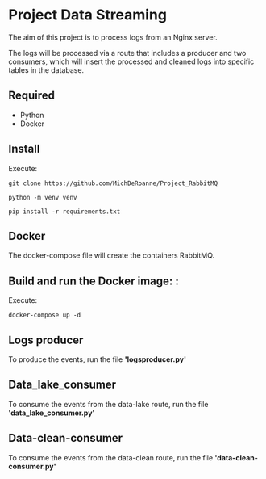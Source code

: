 # Project Data Streaming

The aim of this project is to process logs from an Nginx server.

The logs will be processed via a route that includes a producer and two consumers, which will insert the processed and cleaned logs into specific tables in the database.


## Required

* Python
* Docker


## Install

Execute:

```console
git clone https://github.com/MichDeRoanne/Project_RabbitMQ
```

```console
python -m venv venv
```

```console
pip install -r requirements.txt
```


## Docker

The docker-compose file will create the containers RabbitMQ.


## Build and run the Docker image: :

Execute:

```console
docker-compose up -d
```


## Logs producer

To produce the events, run the file **'logsproducer.py'**


## Data_lake_consumer

To consume the events from the data-lake route, run the file **'data_lake_consumer.py'**


## Data-clean-consumer

To consume the events from the data-clean route, run the file **'data-clean-consumer.py'**
